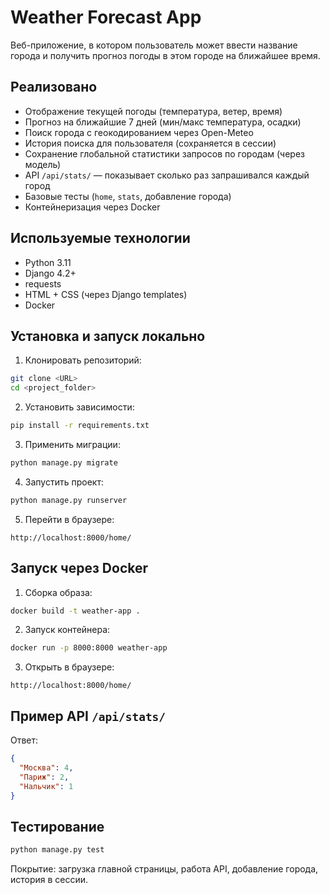 # Weather Forecast App

Веб-приложение, в котором пользователь может ввести название города и получить прогноз погоды в этом городе на ближайшее время.

## Реализовано

* Отображение текущей погоды (температура, ветер, время)
* Прогноз на ближайшие 7 дней (мин/макс температура, осадки)
* Поиск города с геокодированием через Open-Meteo
* История поиска для пользователя (сохраняется в сессии)
* Сохранение глобальной статистики запросов по городам (через модель)
* API `/api/stats/` — показывает сколько раз запрашивался каждый город
* Базовые тесты (`home`, `stats`, добавление города)
* Контейнеризация через Docker

## Используемые технологии

* Python 3.11
* Django 4.2+
* requests
* HTML + CSS (через Django templates)
* Docker

## Установка и запуск локально

1. Клонировать репозиторий:

```bash
git clone <URL>
cd <project_folder>
```

2. Установить зависимости:

```bash
pip install -r requirements.txt
```

3. Применить миграции:

```bash
python manage.py migrate
```

4. Запустить проект:

```bash
python manage.py runserver
```

5. Перейти в браузере:

```
http://localhost:8000/home/
```

## Запуск через Docker

1. Сборка образа:

```bash
docker build -t weather-app .
```

2. Запуск контейнера:

```bash
docker run -p 8000:8000 weather-app
```

3. Открыть в браузере:

```
http://localhost:8000/home/
```

## Пример API `/api/stats/`

Ответ:

```json
{
  "Москва": 4,
  "Париж": 2,
  "Нальчик": 1
}
```

## Тестирование

```bash
python manage.py test
```

Покрытие: загрузка главной страницы, работа API, добавление города, история в сессии.

